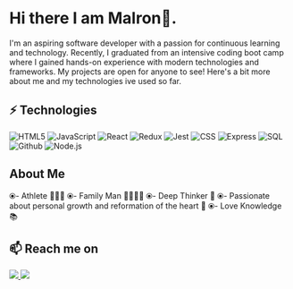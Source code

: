 <h1>Hi there I am Malron👋.</h1>

<p>I'm an aspiring software developer with a passion for continuous learning and technology. Recently, I graduated from an intensive coding boot camp where I gained hands-on experience with modern technologies and frameworks. My projects are open for anyone to see! Here's a bit more about me and my technologies ive used so far.</p>

## ⚡ Technologies
![HTML5](https://img.shields.io/badge/HTML5-E34F26?style=for-the-badge&logo=html5&logoColor=white)
![JavaScript](https://img.shields.io/badge/JavaScript-323330?style=for-the-badge&logo=javascript&logoColor=F7DF1E)
![React](https://img.shields.io/badge/React-20232A?style=for-the-badge&logo=react&logoColor=61DAFB)
![Redux](https://img.shields.io/badge/Redux-593D88?style=for-the-badge&logo=redux&logoColor=white)
![Jest](https://img.shields.io/badge/Jest-323330?style=for-the-badge&logo=Jest&logoColor=white)
![CSS](https://img.shields.io/badge/CSS-239120?&style=for-the-badge&logo=css3&logoColor=white)
![Express](https://img.shields.io/badge/Express.js-404D59?style=for-the-badge)
![SQL](https://img.shields.io/badge/SQLite-07405E?style=for-the-badge&logo=sqlite&logoColor=white)
![Github](https://img.shields.io/badge/GitHub-100000?style=for-the-badge&logo=github&logoColor=white)
![Node.js](https://img.shields.io/badge/Node.js-43853D?style=for-the-badge&logo=node.js&logoColor=white)

## About Me
⦿- Athlete 🏀🏈🥊
⦿- Family Man 🧑‍🧑‍🧒‍🧒
⦿- Deep Thinker 🤔
⦿- Passionate about personal growth and reformation of the heart 🤍
⦿- Love Knowledge 📚

<h2>📫 Reach me on</h2>
  <a target="_blank"href="https://www.linkedin.com/in/marlon-colato-b94956265/"><img src="https://img.shields.io/badge/linkedin-%230077B5.svg?&style=for-the-badge&logo=linkedin&logoColor=white" />
  <a href="mailto:mcolato2104@gmail.com"><img src="https://img.shields.io/badge/gmail-%23D14836.svg?&style=for-the-badge&logo=gmail&logoColor=white" /></a>&nbsp;&nbsp;&nbsp;&nbsp;

  </a>&nbsp;&nbsp;&nbsp;&nbsp;
